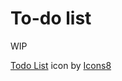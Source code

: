 # To-do list

WIP

<a target="_blank" href="https://icons8.com/icon/4023/todo-list">Todo List</a> icon by <a target="_blank" href="https://icons8.com">Icons8</a>
